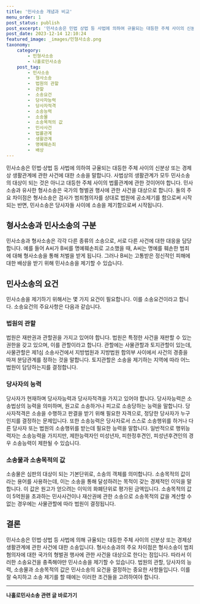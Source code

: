 ```yaml
---
title: '민사소송 개념과 비교'
menu_order: 1
post_status: publish
post_excerpt: '민사소송은 민법 상법 등 사법에 의하여 규율되는 대등한 주체 사이의 신분상 또는 경제상 생활관계에 관한 사건에 대한 소송을 말합니다. 사법상의 생활관계가 모두 민사소송의 대상이 되는 것은 아니고 대등한 주체 사이의 법률관계에 관한 것이어야 합니다. 민사소송과 유사한 형사소송은 국가의 형벌권 행사에 관한 사건을 대상으로 합니다. 둘의 주요 차이점은 형사소송은 검사가 범죄혐의자를 상대로 법원에 공소제기를 함으로써 시작되는 반면, 민사소송은 당사자들 사이에 소송을 제기함으로써 시작됩니다.'
post_date: 2023-12-14 12:10:24
featured_image: _images/민형사소송.png
taxonomy:
    category:
        - 민형사소송
        - 나홀로민사소송
    post_tag:
        - 민사소송
        -  형사소송
        -  법원의 관할
        -  관할
        -  소송요건
        -  당사자능력
        -  당사자적격
        -  소송능력
        -  소송물
        -  소송목적의 값
        -  민사사건
        -  법률관계
        -  생활관계
        -  명예훼손죄
        -  배상
---
```



민사소송은 민법·상법 등 사법에 의하여 규율되는 대등한 주체 사이의 신분상 또는 경제상 생활관계에 관한 사건에 대한 소송을 말합니다. 사법상의 생활관계가 모두 민사소송의 대상이 되는 것은 아니고 대등한 주체 사이의 법률관계에 관한 것이어야 합니다. 민사소송과 유사한 형사소송은 국가의 형벌권 행사에 관한 사건을 대상으로 합니다. 둘의 주요 차이점은 형사소송은 검사가 범죄혐의자를 상대로 법원에 공소제기를 함으로써 시작되는 반면, 민사소송은 당사자들 사이에 소송을 제기함으로써 시작됩니다.

## 형사소송과 민사소송의 구분

민사소송과 형사소송은 각각 다른 종류의 소송으로, 서로 다른 사건에 대한 대응을 담당합니다. 예를 들어 A씨가 B씨를 명예훼손죄로 고소했을 때, A씨는 명예를 훼손한 범죄에 대해 형사소송을 통해 처벌을 받게 됩니다. 그러나 B씨는 고통받은 정신적인 피해에 대한 배상을 받기 위해 민사소송을 제기할 수 있습니다.

## 민사소송의 요건

민사소송을 제기하기 위해서는 몇 가지 요건이 필요합니다. 이를 소송요건이라고 합니다. 소송요건의 주요사항은 다음과 같습니다.

### 법원의 관할

법원은 재판권과 관할권을 가지고 있어야 합니다. 법원은 특정한 사건을 재판할 수 있는 권한을 갖고 있으며, 이를 관할이라고 합니다. 관할에는 사물관할과 토지관할이 있는데, 사물관할은 제1심 소송사건에서 지방법원과 지방법원 합의부 사이에서 사건의 경중을 따져 분담관계를 정하는 것을 말합니다. 토지관할은 소송을 제기하는 지역에 따라 어느 법원이 담당하는지를 결정합니다.

### 당사자의 능력

당사자가 현재하며 당사자능력과 당사자적격을 가지고 있어야 합니다. 당사자능력은 소송법상의 능력을 의미하며, 원고로 소송하거나 피고로 소송당하는 능력을 말합니다. 당사자적격은 소송을 수행하고 판결을 받기 위해 필요한 자격으로, 정당한 당사자가 누구인지를 결정하는 문제입니다. 또한 소송능력은 당사자로서 스스로 소송행위를 하거나 다른 당사자 또는 법원의 소송행위를 받는데 필요한 능력을 말합니다. 일반적으로 행위능력자는 소송능력을 가지지만, 제한능력자인 미성년자, 피한정후견인, 피성년후견인의 경우 소송능력이 제한될 수 있습니다.

### 소송물과 소송목적의 값

소송물은 심판의 대상이 되는 기본단위로, 소송의 객체를 의미합니다. 소송목적의 값이라는 용어를 사용하는데, 이는 소송을 통해 달성하려는 목적이 갖는 경제적인 이익을 말합니다. 이 값은 원고가 얻으려는 이익의 화폐단위로 평가된 금액입니다. 소송목적의 값이 5억원을 초과하는 민사사건이나 재산권에 관한 소송으로 소송목적의 값을 계산할 수 없는 경우에는 사물관할에 따라 법원이 결정됩니다.

## 결론

민사소송은 민법·상법 등 사법에 의해 규율되는 대등한 주체 사이의 신분상 또는 경제상 생활관계에 관한 사건에 대한 소송입니다. 형사소송과의 주요 차이점은 형사소송이 범죄혐의자에 대한 국가의 형벌권 행사에 관한 사건을 대상으로 한다는 점입니다. 따라서 이러한 소송요건을 충족해야만 민사소송을 제기할 수 있습니다. 법원의 관할, 당사자의 능력, 소송물과 소송목적의 값은 민사소송의 요건을 결정하는 중요한 사항들입니다. 이를 잘 숙지하고 소송 제기를 할 때에는 이러한 조건들을 고려하여야 합니다.
<!-- wp:separator -->
<hr class="wp-block-separator has-alpha-channel-opacity"/>
<!-- /wp:separator -->

<!-- wp:group {"backgroundColor":"base","layout":{"type":"constrained"}} -->
<div class="wp-block-group has-base-background-color has-background"><!-- wp:paragraph {"align":"center","fontSize":"medium"} -->
<p class="has-text-align-center has-large-font-size"><strong>나홀로민사소송 관련 글 바로가기</strong></p>
<!-- /wp:paragraph -->


<!-- wp:latest-posts
{"categories":[{"id":14767,"count":19,"description":"","link":"https://uknowlaw.com/category/%eb%82%98%ed%99%80%eb%a1%9c%eb%af%bc%ec%82%ac%ec%86%8c%ec%86%a1/","name":"나홀로민사소송","slug":"나홀로민사소송","taxonomy":"category","parent":0,"meta":[],"_links":{"self":[{"href":"https://uknowlaw.com/wp-json/wp/v2/categories/14767"}],"collection":[{"href":"https://uknowlaw.com/wp-json/wp/v2/categories"}],"about":[{"href":"https://uknowlaw.com/wp-json/wp/v2/taxonomies/category"}],"wp:post_type":[{"href":"https://uknowlaw.com/wp-json/wp/v2/posts?categories=14767"}],"curies":[{"name":"wp","href":"https://api.w.org/{rel}","templated":true}]}}],"postsToShow":100,"excerptLength":28,"postLayout":"grid","columns":2,"featuredImageAlign":"left","featuredImageSizeSlug":"large","fontSize":"small"} /--></div>
<!-- /wp:group -->